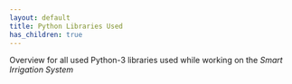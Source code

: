 ```yaml
---
layout: default
title: Python Libraries Used
has_children: true
---
```


Overview for all used Python-3 libraries used while working on the *Smart Irrigation System*

